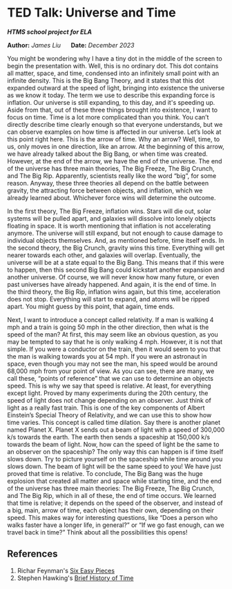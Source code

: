 TED Talk: Universe and Time
===========================
***HTMS school project for ELA***

**Author:** *James Liu* &nbsp;&nbsp;&nbsp;&nbsp; **Date:** *December 2023*


You might be wondering why I have a tiny dot in the middle of the screen to begin the presentation with. Well, this is 
no ordinary dot. This dot contains all matter, space, and time, condensed into an infinitely small point with an 
infinite density. This is the Big Bang Theory, and it states that this dot expanded outward at the speed of light, 
bringing into existence the universe as we know it today. The term we use to describe this expanding force is inflation. 
Our universe is still expanding, to this day, and it's speeding up. Aside from that, out of these three things brought 
into existence, I want to focus on time. Time is a lot more complicated than you think. You can’t directly describe 
time clearly enough so that everyone understands, but we can observe examples on how time is affected in our universe. 
Let’s look at this point right here. This is the arrow of time. Why an arrow? Well, time, to us, only moves in one 
direction, like an arrow. At the beginning of this arrow, we have already talked about the Big Bang, or when time was 
created. However, at the end of the arrow, we have the end of the universe. The end of the universe has three main 
theories, The Big Freeze, The Big Crunch, and The Big Rip. Apparently, scientists really like the word “big”, for some 
reason. Anyway, these three theories all depend on the battle between gravity, the attracting force between objects, 
and inflation, which we already learned about. Whichever force wins will determine the outcome.

In the first theory, 
The Big Freeze, inflation wins. Stars will die out, solar systems will be pulled apart, and galaxies will dissolve into 
lonely objects floating in space. It is worth mentioning that inflation is not accelerating anymore. The universe will 
still expand, but not enough to cause damage to individual objects themselves. And, as mentioned before, time itself 
ends. In the second theory, the Big Crunch, gravity wins this time. Everything will get nearer towards each other, and 
galaxies will overlap. Eventually, the universe will be at a state equal to the Big Bang. This means that if this were 
to happen, then this second Big Bang could kickstart another expansion and another universe. Of course, we will never 
know how many future, or even past universes have already happened. And again, it is the end of time. In the third 
theory, the Big Rip, inflation wins again, but this time, acceleration does not stop. Everything will start to expand, 
and atoms will be ripped apart. You might guess by this point, that again, time ends. 

Next, I want to introduce a 
concept called relativity. If a man is walking 4 mph and a train is going 50 mph in the other direction, then what 
is the speed of the man? At first, this may seem like an obvious question, as you may be tempted to say that he is 
only walking 4 mph. However, it is not that simple. If you were a conductor on the train, then it would seem to you 
that the man is walking towards you at 54 mph. If you were an astronaut in space, even though you may not see the man, 
his speed would be around 68,000 mph from your point of view. As you can see, there are many, we call these, 
“points of reference” that we can use to determine an objects speed. This is why we say that speed is relative. 
At least, for everything except light. Proved by many experiments during the 20th century, the speed of light does not 
change depending on an observer. Just think of light as a really fast train. This is one of the key components 
of Albert Einstein’s Special Theory of Relativity, and we can use this to show how time varies. This concept is called 
time dilation. Say there is another planet named Planet X. Planet X sends out a beam of light with a speed of 300,000 
k/s towards the earth. The earth then sends a spaceship at 150,000 k/s towards the beam of light. Now, how can the 
speed of light be the same to an observer on the spaceship? The only way this can happen is if time itself slows down. 
Try to picture yourself on the spaceship while time around you slows down. The beam of light will be the same speed to 
you! We have just proved that time is relative. To conclude, The Big Bang was the huge explosion that created all matter
and space while starting time, and the end of the universe has three main theories: The Big Freeze, The Big Crunch, and 
The Big Rip, which in all of these, the end of time occurs. We learned that time is relative; it depends on the speed 
of the observer, and instead of a big, main, arrow of time, each object has their own, depending on their speed. This 
makes way for interesting questions, like “Does a person who walks faster have a longer life, in general?” or “If we 
go fast enough, can we travel back in time?” Think about all the possibilities this opens! 

## References
1. Richar Feynman's [Six Easy Pieces](https://www.hachettebookgroup.com/titles/richard-p-feynman/six-easy-pieces/9780465025275/?lens=basic-books)
2. Stephen Hawking's [Brief History of Time](https://www.amazon.com/Brief-History-Time-Stephen-Hawking/dp/0553380168)